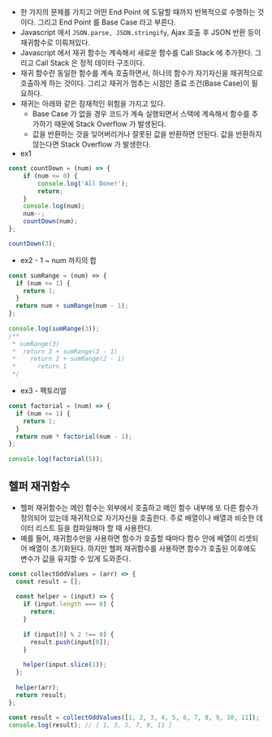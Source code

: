 - 한 가지의 문제를 가지고 어떤 End Point 에 도달할 때까지 반복적으로 수행하는 것이다. 그리고 End Point 를 Base Case 라고 부른다.
- Javascript 에서 `JSON.parse, JSON.stringify`, Ajax 호출 후 JSON 반환 등이 재귀함수로 이뤄져있다.
- Javascript 에서 재귀 함수는 계속해서 새로운 함수를 Call Stack 에 추가한다. 그리고 Call Stack 은 정적 데이터 구조이다.
- 재귀 함수란 동일한 함수를 계속 호출하면서, 하나의 함수가 자기자신을 재귀적으로 호출하게 하는 것이다. 그리고 재귀가 멈추는 시점인 종료 조건(Base Case)이 필요하다.
- 재귀는 아래와 같은 잠재적인 위험을 가지고 있다.
	- Base Case 가 없을 경우 코드가 계속 실행되면서 스택에 계속해서 함수를 추가하기 때문에 Stack Overflow 가 발생된다. 
	- 값을 반환하는 것을 잊어버리거나 잘못된 값을 반환하면 안된다. 값을 반환하지 않는다면 Stack Overflow 가 발생한다.
- ex1
```javascript
const countDown = (num) => {
	if (num <= 0) {
		console.log('All Done!');
		return;
	}
	console.log(num);
	num--;
	countDown(num);
};

countDown(3);
```
- ex2 - 1 ~ num 까지의 합
```javascript
const sumRange = (num) => {  
  if (num <= 1) {  
    return 1;  
  }  
  return num + sumRange(num - 1);  
};  
  
console.log(sumRange(3));  
/**  
 * sumRange(3) 
 *  return 3 + sumRange(3 - 1) 
 *    return 2 + sumRange(2 - 1) 
 *      return 1 
 */
```
- ex3 - 팩토리얼
```javascript
const factorial = (num) => {  
  if (num <= 1) {  
    return 1;  
  }  
  return num * factorial(num - 1);  
};  
  
console.log(factorial(5));
```

## 헬퍼 재귀함수
- 헬퍼 재귀함수는 메인 함수는 외부에서 호출하고 메인 함수 내부에 또 다른 함수가 정의되어 있는데 재귀적으로 자기자신을 호출한다. 주로 배열이나 배열과 비슷한 데이터 리스트 등을 컴파일해야 할 때 사용한다.
- 예를 들어, 재귀함수만을 사용하면 함수가 호출할 때마다 함수 안에 배열이 리셋되어 배열이 초기화된다. 하지만 헬퍼 재귀함수를 사용하면 함수가 호출된 이후에도 변수가 값을 유지할 수 있게 도와준다. 
```javascript
const collectOddValues = (arr) => {  
  const result = [];  
  
  const helper = (input) => {  
    if (input.length === 0) {  
      return;  
    }  
  
    if (input[0] % 2 !== 0) {  
      result.push(input[0]);  
    }  
  
    helper(input.slice(1));  
  };  
  
  helper(arr);  
  return result;  
};  
  
const result = collectOddValues([1, 2, 3, 4, 5, 6, 7, 8, 9, 10, 11]);  
console.log(result); // [ 1, 3, 5, 7, 9, 11 ]
```
